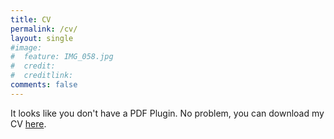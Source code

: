```yaml
---
title: CV
permalink: /cv/
layout: single
#image:
#  feature: IMG_058.jpg
#  credit: 
#  creditlink: 
comments: false
---
```



<div id="pdf">
  <object width="100%" height="100%" type="application/pdf" data="/_assets/extras/AlistairEverettCV.pdf#pagemode=none" id="pdf_content">
    <p>It looks like you don't have a PDF Plugin.
      No problem, you can download my CV <a href="/assets/extras/AlistairEverettCV.pdf">here</a>.</p>
  </object>
</div>

